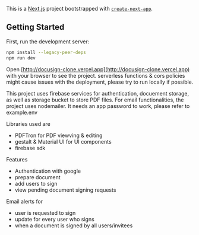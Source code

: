 This is a [Next.js](https://nextjs.org/) project bootstrapped with [`create-next-app`](https://github.com/vercel/next.js/tree/canary/packages/create-next-app).

## Getting Started

First, run the development server:

```bash
npm install --legacy-peer-deps
npm run dev
```

Open [http://docusign-clone.vercel.app](http://docusign-clone.vercel.app) with your browser to see the project.
serverless functions & cors policies might cause issues with the deployment, please try to run locally if possible.

This project uses firebase services for authentication, docuement storage, as well as storage bucket to store PDF files.
For email functionalities, the project uses nodemailer. It needs an app password to work, please refer to example.env

Libraries used are

- PDFTron for PDF viewving & editing
- gestalt & Material UI for UI components
- firebase sdk

Features

- Authentication with google
- prepare document
- add users to sign
- view pending document signing requests

Email alerts for

- user is requested to sign
- update for every user who signs
- when a document is signed by all users/invitees
